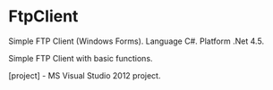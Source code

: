 # FtpClient
Simple FTP Client (Windows Forms).
Language C#. Platform .Net 4.5.

Simple FTP Client with basic functions.

[project] - MS Visual Studio 2012 project.
